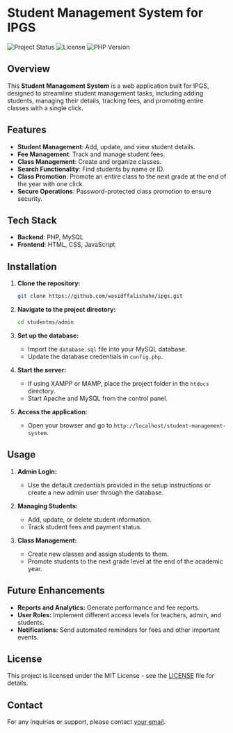 
# Student Management System for IPGS

![Project Status](https://img.shields.io/badge/Status-Active-brightgreen) ![License](https://img.shields.io/badge/License-MIT-blue) ![PHP Version](https://img.shields.io/badge/PHP-%3E%3D7.4-777BB4)

## Overview

This **Student Management System** is a web application built for IPGS, designed to streamline student management tasks, including adding students, managing their details, tracking fees, and promoting entire classes with a single click.

## Features

- **Student Management**: Add, update, and view student details.
- **Fee Management**: Track and manage student fees.
- **Class Management**: Create and organize classes.
- **Search Functionality**: Find students by name or ID.
- **Class Promotion**: Promote an entire class to the next grade at the end of the year with one click.
- **Secure Operations**: Password-protected class promotion to ensure security.

## Tech Stack

- **Backend**: PHP, MySQL
- **Frontend**: HTML, CSS, JavaScript

## Installation

1. **Clone the repository:**
   ```bash
   git clone https://github.com/wasidffalishahe/ipgs.git
   ```
2. **Navigate to the project directory:**
   ```bash
   cd studentms/admin
   ```
3. **Set up the database:**
   - Import the `database.sql` file into your MySQL database.
   - Update the database credentials in `config.php`.

4. **Start the server:**
   - If using XAMPP or MAMP, place the project folder in the `htdocs` directory.
   - Start Apache and MySQL from the control panel.

5. **Access the application:**
   - Open your browser and go to `http://localhost/student-management-system`.

## Usage

1. **Admin Login:**
   - Use the default credentials provided in the setup instructions or create a new admin user through the database.

2. **Managing Students:**
   - Add, update, or delete student information.
   - Track student fees and payment status.

3. **Class Management:**
   - Create new classes and assign students to them.
   - Promote students to the next grade level at the end of the academic year.

## Future Enhancements

- **Reports and Analytics:** Generate performance and fee reports.
- **User Roles:** Implement different access levels for teachers, admin, and students.
- **Notifications:** Send automated reminders for fees and other important events.

## License

This project is licensed under the MIT License - see the [LICENSE](LICENSE) file for details.

## Contact

For any inquiries or support, please contact [your email](mailto:wasifbaloch670@gmail.com).

